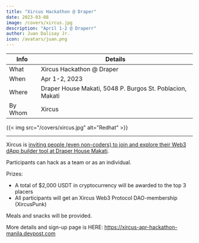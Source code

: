 ```yaml
---
title: "Xircus Hackathon @ Draper"
date: 2023-03-08
image: /covers/xircus.jpg
description: "April 1-2 @ Draperr"
author: Juan Dalisay Jr.
icon: /avatars/juan.png
---
```




Info | Details 
--- | ---
What | Xircus Hackathon @ Draper
When | Apr 1-2, 2023
Where | Draper House Makati, 5048 P. Burgos St. Poblacion, Makati
By Whom | Xircus

{{< img src="/covers/xircus.jpg" alt="Redhat" >}}


---



<!-- Xircus Web3 Protocol team and Draper Startup House (DSH).  -->


Xircus is [inviting people (even non-coders) to join and explore their Web3 dApp builder tool at Draper House Makati](https://xircus-apr-hackathon-manila.devpost.com/). 


Participants can hack as a team or as an individual.


Prizes:
- A total of $2,000 USDT in cryptocurrency will be awarded to the top 3 placers
- All participants will get an Xircus Web3 Protocol DAO-membership (XircusPunk)



Meals and snacks will be provided.

More details and sign-up page is HERE: https://xircus-apr-hackathon-manila.devpost.com


<!-- Don’t be afraid if you aren’t much of a tech person and if you don’t know how to code - you are exactly the right participant for this! 

Our Xircus Web3 tool is built for that - to let the no-coders and low coders explore the exciting world and possibilities of Web3. Drag and drop and bring your long awaited idea to life - yes, it’s easy as that.

 

So, don’t think too much about it and hesitate - register today, and we see you on March 11th! -->

 


<!-- Alibabacloud, huawei cloud, azure, AWS, Google, Red Hat -->

